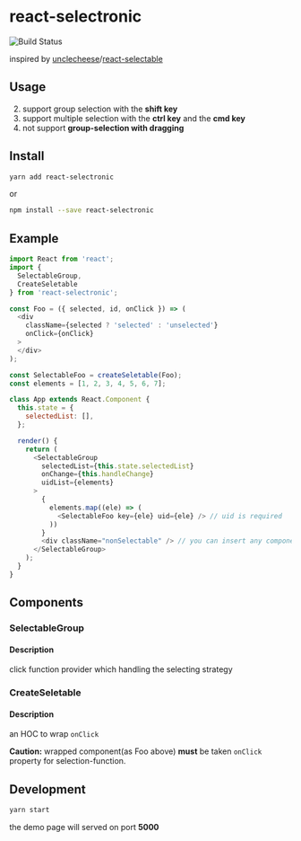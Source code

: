 # react-selectronic

![Build Status](https://circleci.com/gh/WendellLiu/react-selectronic.png?circle-token=6cb81d93caa745b04d31d9dbf5ff73e47a74b7ea)


inspired by [unclecheese](https://github.com/unclecheese)/[react-selectable](https://github.com/unclecheese/react-selectable)

## Usage
2. support group selection with the __shift key__
3. support multiple selection with the __ctrl key__ and the __cmd  key__
1. not support __group-selection with dragging__

## Install
```sh
yarn add react-selectronic
```

or

```sh
npm install --save react-selectronic
```

## Example

```js
import React from 'react';
import {
  SelectableGroup,
  CreateSeletable
} from 'react-selectronic';

const Foo = ({ selected, id, onClick }) => (
  <div
    className={selected ? 'selected' : 'unselected'}
    onClick={onClick}
  >
  </div>
);

const SelectableFoo = createSeletable(Foo);
const elements = [1, 2, 3, 4, 5, 6, 7];

class App extends React.Component {
  this.state = {
    selectedList: [],
  };

  render() {
    return (
      <SelectableGroup
        selectedList={this.state.selectedList}
        onChange={this.handleChange}
        uidList={elements}
      >
        {
          elements.map((ele) => (
            <SelectableFoo key={ele} uid={ele} /> // uid is required
          ))
        }
        <div className="nonSelectable" /> // you can insert any component not selectable
      </SelectableGroup>
    );
  }
}

```

## Components

### SelectableGroup
#### Description
click function provider which handling the selecting strategy

### CreateSeletable
#### Description
an HOC to wrap `onClick`

**Caution:**
wrapped component(as Foo above) **must** be taken `onClick` property for selection-function.

## Development
```sh
yarn start
```

the demo page will served on port **5000**
